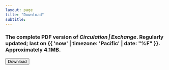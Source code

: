 ```yaml
---
layout: page
title: "Download"
subtitle:
---
```

### The complete PDF version of <em>Circulation&thinsp;\|&thinsp;Exchange</em>. Regularly updated; last on {{ 'now' | timezone: 'Pacific' | date: "%F" }}. Approximately 4.1MB.

<a href="assets/pdfs/circexchg_kpalbers.pdf"><input type="submit" value="Download" name="subscribe" id="mc-embedded-subscribe" class="button"></a>
